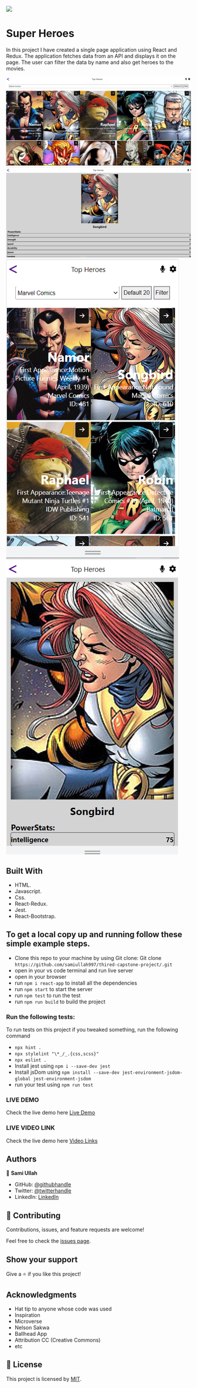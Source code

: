![](https://img.shields.io/badge/Microverse-blueviolet)

# Super Heroes
In this project I have created a single page application using React and Redux. The application fetches data from an API and displays it on the page. The user can filter the data by name and also get heroes to the movies.

![screenshot](./src/assets/images/image1.png)
![screenshot](./src/assets/images/image2.png)
![screenshot](./src/assets/images/image3.png)
![screenshot](./src/assets/images/image4.png)

## Built With

- HTML.
- Javascript.
- Css.
- React-Redux.
- Jest.
- React-Bootstrap.

## To get a local copy up and running follow these simple example steps.

- Clone this repo to your machine by using Git clone: Git clone `https://github.com/samiullah997/thired-capstone-project/.git`
- open in your vs code terminal and run live server
- open in your browser
- run `npm i react-app` to install all the dependencies
- run `npm start` to start the server
- run `npm test` to run the test
- run `npm run build` to build the project

### Run the following tests:

To run tests on this project if you tweaked something, run the following command

- `npx hint .`
- `npx stylelint "\*_/_.{css,scss}"`
- `npx eslint .`
- Install jest using `npm i --save-dev jest`
- Install jsDom using `npm install --save-dev jest-environment-jsdom-global jest-environment-jsdom`
- run your test using `npm run test`

### LIVE DEMO

Check the live demo here [Live Demo](https://github.com/samiullah997/thired-capstone-project)

### LIVE VIDEO LINK

Check the live demo here [Video Links](https://www.loom.com/share/59121c98742a40a997f3875811a51618)

## Authors

👤 **Sami Ullah**

- GitHub: [@githubhandle](https://github.com/samiullah997)
- Twitter: [@twitterhandle](https://twitter.com/samiullahk997)
- LinkedIn: [LinkedIn](https://www.linkedin.com/in/samiullah-khan-2702b7171/)

## 🤝 Contributing

Contributions, issues, and feature requests are welcome!

Feel free to check the [issues page](https://github.com/samiullah997/thired-capstone-project//issues).

## Show your support

Give a ⭐️ if you like this project!

## Acknowledgments

- Hat tip to anyone whose code was used
- Inspiration
- Microverse
- Nelson Sakwa
- Ballhead App
- Attribution CC (Creative Commons)
- etc

## 📝 License

This project is licensed by [MIT](./LICENSE).
